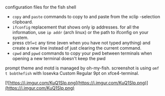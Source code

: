 configuration files for the fish shell

- `copy` and `paste` commands to copy to and paste from the xclip -selection clipboard.
- `ifconfig` replacement that shows only ip addresses. for all the information, use `ip addr` (arch linux) or the path to ifconfig on your system.
- press ctrl+c any time (even when you have not typed anything) and create a new line instead of just clearing the current command.
- `cpwd` and `ppwd` commands to copy your pwd between terminals when opening a new terminal doesn't keep the pwd

prompt theme and motd is managed by oh-my-fish. screenshot is using `omf t bobthefish` with Iosevka Custom Regular 9pt on xfce4-terminal.

[![https://i.imgur.com/KuQ1SIp.png](https://i.imgur.com/KuQ1SIp.png)](https://i.imgur.com/KuQ1SIp.png)
